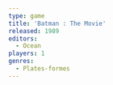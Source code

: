 ```yaml
---
type: game
title: 'Batman : The Movie'
released: 1989
editors: 
  - Ocean
players: 1
genres:
  - Plates-formes
---
```

